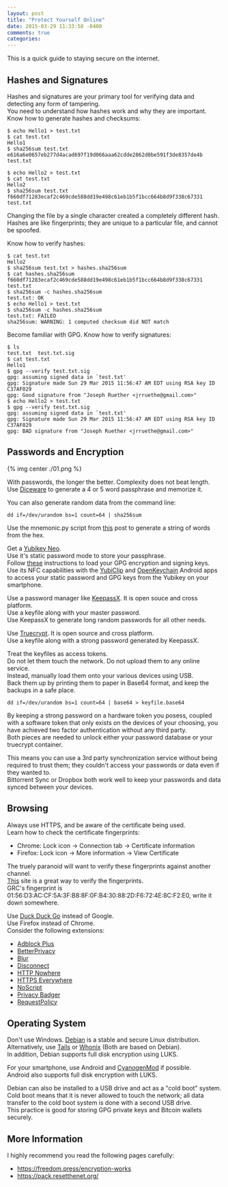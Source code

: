 ```yaml
---
layout: post
title: "Protect Yourself Online"
date: 2015-03-29 11:33:58 -0400
comments: true
categories: 
---
```


This is a quick guide to staying secure on the internet.

Hashes and Signatures
---------------------
Hashes and signatures are your primary tool for verifying data and detecting any form of tampering.  
You need to understand how hashes work and why they are important.  
Know how to generate hashes and checksums:

    $ echo Hello1 > test.txt
    $ cat test.txt 
    Hello1
    $ sha256sum test.txt 
    e616a6e0657eb277d4acad697f19d066aaa62cdde2862d0be591f3de8357de4b  test.txt
    
    $ echo Hello2 > test.txt
    $ cat test.txt 
    Hello2
    $ sha256sum test.txt 
    f660df71283ecaf2c469cde588dd19e498c61eb1b5f1bcc664b8d9f338c67331  test.txt
    
Changing the file by a single character created a completely different hash. Hashes are like fingerprints; they are unique to a particular file, and cannot be spoofed.

Know how to verify hashes:

    $ cat test.txt 
    Hello2
    $ sha256sum test.txt > hashes.sha256sum
    $ cat hashes.sha256sum 
    f660df71283ecaf2c469cde588dd19e498c61eb1b5f1bcc664b8d9f338c67331  test.txt
    $ sha256sum -c hashes.sha256sum 
    test.txt: OK
    $ echo Hello1 > test.txt 
    $ sha256sum -c hashes.sha256sum 
    test.txt: FAILED
    sha256sum: WARNING: 1 computed checksum did NOT match

Become familiar with GPG. Know how to verify signatures:

    $ ls
    test.txt  test.txt.sig
    $ cat test.txt
    Hello1
    $ gpg --verify test.txt.sig 
    gpg: assuming signed data in `test.txt'
    gpg: Signature made Sun 29 Mar 2015 11:56:47 AM EDT using RSA key ID C37AF029
    gpg: Good signature from "Joseph Ruether <jrruethe@gmail.com>"
    $ echo Hello2 > test.txt
    $ gpg --verify test.txt.sig 
    gpg: assuming signed data in `test.txt'
    gpg: Signature made Sun 29 Mar 2015 11:56:47 AM EDT using RSA key ID C37AF029
    gpg: BAD signature from "Joseph Ruether <jrruethe@gmail.com>"
    
Passwords and Encryption
------------------------

{% img center ./01.png %}

With passwords, the longer the better. Complexity does not beat length.  
Use [Diceware](http://world.std.com/~reinhold/diceware.html) to generate a 4 or 5 word passphrase and memorize it.

You can also generate random data from the command line:

    dd if=/dev/urandom bs=1 count=64 | sha256sum
    
Use the mnemonic.py script from [this](http://jrruethe.github.io/blog/2015/03/27/hex-to-mnemonics/) post to generate a string of words from the hex.

Get a [Yubikey Neo](https://www.yubico.com/products/yubikey-hardware/yubikey-neo/).  
Use it's static password mode to store your passphrase.  
Follow [these](http://blog.josefsson.org/2014/06/23/offline-gnupg-master-key-and-subkeys-on-yubikey-neo-smartcard/) instructions to load your GPG encryption and signing keys.  
Use its NFC capabilities with the [YubiClip](https://play.google.com/store/apps/details?id=com.yubico.yubiclip&hl=en) and [OpenKeychain](https://play.google.com/store/apps/details?id=org.sufficientlysecure.keychain&hl=en) Android apps to access your static password and GPG keys from the Yubikey on your smartphone.

Use a password manager like [KeepassX](https://www.keepassx.org/). It is open souce and cross platform.  
Use a keyfile along with your master password.  
Use KeepassX to generate long random passwords for all other needs.

Use [Truecrypt](https://github.com/jrruethe/truecrypt). It is open source and cross platform.  
Use a keyfile along with a strong password generated by KeepassX.

Treat the keyfiles as access tokens.  
Do not let them touch the network. Do not upload them to any online service.  
Instead, manually load them onto your various devices using USB.  
Back them up by printing them to paper in Base64 format, and keep the backups in a safe place.

    dd if=/dev/urandom bs=1 count=64 | base64 > keyfile.base64

By keeping a strong password on a hardware token you posess, coupled with a software token that only exists on the devices of your choosing, you have achieved two factor authentication without any third party.  
Both pieces are needed to unlock either your password database or your truecrypt container.

This means you can use a 3rd party synchronization service without being required to trust them; they couldn't access your passwords or data even if they wanted to.  
Bittorrent Sync or Dropbox both work well to keep your passwords and data synced between your devices.

Browsing
--------

Always use HTTPS, and be aware of the certificate being used.  
Learn how to check the certificate fingerprints:

 - Chrome: Lock icon -> Connection tab -> Certificate information
 - Firefox: Lock icon -> More information -> View Certificate

The truely paranoid will want to verify these fingerprints against another channel.  
[This](https://www.grc.com/fingerprints.htm) site is a great way to verify the fingerprints.  
GRC's fingerprint is 01:56:D3:AC:CF:5A:3F:B8:8F:0F:B4:30:88:2D:F6:72:4E:8C:F2:E0, write it down somewhere.

Use [Duck Duck Go](https://duckduckgo.com/) instead of Google.  
Use Firefox instead of Chrome.  
Consider the following extensions:

 - [Adblock Plus](https://addons.mozilla.org/en-US/firefox/addon/adblock-plus/)
 - [BetterPrivacy](https://addons.mozilla.org/en-US/firefox/addon/betterprivacy/)
 - [Blur](https://addons.mozilla.org/en-US/firefox/addon/donottrackplus/)
 - [Disconnect](https://addons.mozilla.org/en-US/firefox/addon/disconnect/)
 - [HTTP Nowhere](https://addons.mozilla.org/en-US/firefox/addon/http-nowhere/)
 - [HTTPS Everywhere](https://www.eff.org/HTTPS-EVERYWHERE)
 - [NoScript](https://addons.mozilla.org/en-US/firefox/addon/noscript/)
 - [Privacy Badger](https://www.eff.org/privacybadger)
 - [RequestPolicy](https://addons.mozilla.org/en-US/firefox/addon/requestpolicy/)

Operating System
----------------

Don't use Windows. [Debian](https://www.debian.org/) is a stable and secure Linux distribution.  
Alternatively, use [Tails](https://tails.boum.org/) or [Whonix](https://www.whonix.org/) (Both are based on Debian).  
In addition, Debian supports full disk encryption using LUKS.

For your smartphone, use Android and [CyanogenMod](http://www.cyanogenmod.org/) if possible.  
Android also supports full disk encryption with LUKS.

Debian can also be installed to a USB drive and act as a "cold boot" system.  
Cold boot means that it is never allowed to touch the network; all data transfer to the cold boot system is done with a second USB drive.  
This practice is good for storing GPG private keys and Bitcoin wallets securely.


More Information
----------------

I highly recommend you read the following pages carefully:

 - https://freedom.press/encryption-works
 - https://pack.resetthenet.org/
